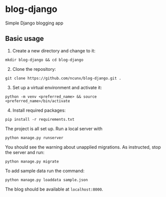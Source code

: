 # blog-django
Simple Django blogging app

Basic usage
-----------

1. Create a new directory and change to it:

`mkdir blog-django && cd blog-django`

2. Clone the repository:

`git clone https://github.com/ncunx/blog-django.git .`

3. Set up a virtual environment and activate it:

`python -m venv <preferred_name> && source <preferred_name>/bin/activate`

4. Install required packages:

`pip install -r requirements.txt`

The project is all set up. Run a local server with

`python manage.py runserver`

You should see the warning about unapplied migrations. As instructed, stop the server and run:

`python manage.py migrate`

To add sample data run the command:

`python manage.py loaddata sample.json`

The blog should be available at `localhost:8000`.